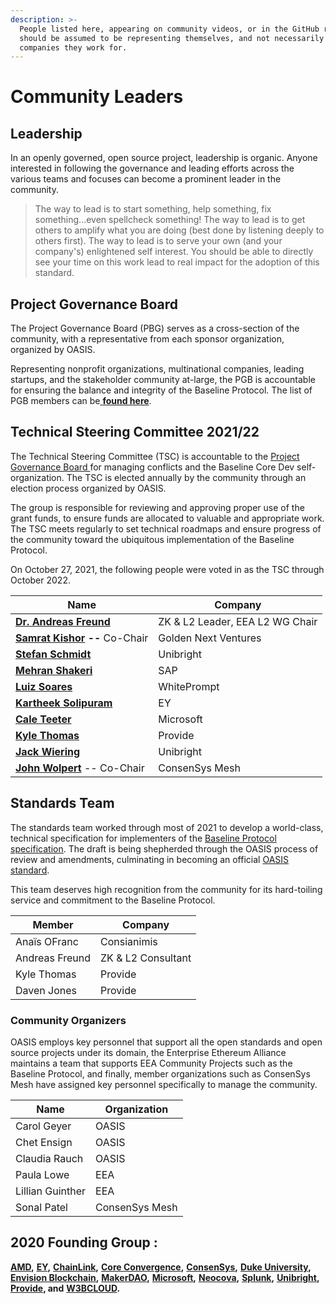 ```yaml
---
description: >-
  People listed here, appearing on community videos, or in the GitHub repos
  should be assumed to be representing themselves, and not necessarily the
  companies they work for.
---
```


# Community Leaders

## **Leadership** <a href="#leadership" id="leadership"></a>

In an openly governed, open source project, leadership is organic. Anyone interested in following the governance and leading efforts across the various teams and focuses can become a prominent leader in the community.

> The way to lead is to start something, help something, fix something...even spellcheck something! The way to lead is to get others to amplify what you are doing (best done by listening deeply to others first). The way to lead is to serve your own (and your company's) enlightened self interest. You should be able to directly see your time on this work lead to real impact for the adoption of this standard.

## Project Governance Board <a href="#your-project-governance-board" id="your-project-governance-board"></a>

The Project Governance Board (PBG) serves as a cross-section of the community, with a representative from each sponsor organization, organized by OASIS.

Representing nonprofit organizations, multinational companies, leading startups, and the stakeholder community at-large, the PGB is accountable for ensuring the balance and integrity of the Baseline Protocol. The list of PGB members can be[ **found here**](https://eea-oasis.github.io/managed-open-project/).

## Technical Steering Committee 2021/22 <a href="#your-technical-steering-committee" id="your-technical-steering-committee"></a>

The Technical Steering Committee (TSC) is accountable to the [Project Governance Board ](./#your-project-governance-board)for managing conflicts and the Baseline Core Dev self-organization. The TSC is elected annually by the community through an election process organized by OASIS.

The group is responsible for reviewing and approving proper use of the grant funds, to ensure funds are allocated to valuable and appropriate work. The TSC meets regularly to set technical roadmaps and ensure progress of the community toward the ubiquitous implementation of the Baseline Protocol.

On October 27, 2021, the following people were voted in as the TSC through October 2022.

| Name                                                                              | Company                         |
| --------------------------------------------------------------------------------- | ------------------------------- |
| [**Dr. Andreas Freund**](https://www.linkedin.com/in/afconsultant/)               | ZK & L2 Leader, EEA L2 WG Chair |
| [**Samrat Kishor**](https://www.linkedin.com/in/samratkishor/) **--** Co-Chair    | Golden Next Ventures            |
| [**Stefan Schmidt**](https://www.linkedin.com/in/stefschmidt/)                    | Unibright                       |
| [**Mehran Shakeri**](https://www.linkedin.com/in/mehran-shakeri-8833b347/)        | SAP                             |
| [**Luiz Soares**](./#your-project-governance-board)                               | WhitePrompt                     |
| [**Kartheek Solipuram**](https://www.linkedin.com/in/kartheek-solipuram-62970a8/) | EY                              |
| [**Cale Teeter**](https://www.linkedin.com/in/caleteeter/)                        | Microsoft                       |
| [**Kyle Thomas**](https://www.linkedin.com/in/kylebthomas/)                       | Provide                         |
| [**Jack Wiering**](https://www.linkedin.com/in/jackwiering1977/)                  | Unibright                       |
| [**John Wolpert**](https://www.linkedin.com/in/johnwolpert/) -- Co-Chair          | ConsenSys Mesh                  |

## Standards Team

The standards team worked through most of 2021 to develop a world-class, technical specification for implementers of the [Baseline Protocol specification](broken-reference). The draft is being shepherded through the OASIS process of review and amendments, culminating in becoming an official [OASIS standard](https://www.oasis-open.org/standards/).&#x20;

This team deserves high recognition from the community for its hard-toiling service and commitment to the Baseline Protocol.

| Member         | Company            |
| -------------- | ------------------ |
| Anaïs OFranc   | Consianimis        |
| Andreas Freund | ZK & L2 Consultant |
| Kyle Thomas    | Provide            |
| Daven Jones    | Provide            |

### Community Organizers <a href="#your-technical-steering-committee" id="your-technical-steering-committee"></a>

OASIS employs key personnel that support all the open standards and open source projects under its domain, the Enterprise Ethereum Alliance maintains a team that supports EEA Community Projects such as the Baseline Protocol, and finally, member organizations such as ConsenSys Mesh have assigned key personnel specifically to manage the community.

| Name             | Organization   |
| ---------------- | -------------- |
| Carol Geyer      | OASIS          |
| Chet Ensign      | OASIS          |
| Claudia Rauch    | OASIS          |
| Paula Lowe       | EEA            |
| Lillian Guinther | EEA            |
| Sonal Patel      | ConsenSys Mesh |

## 2020 Founding Group :

[**AMD**](https://www.amd.com/en/technologies/blockchain)**,** [**EY**](https://blockchain.ey.com)**,** [**ChainLink**](https://chain.link)**,** [**Core Convergence**](https://www.coreconvergence.us)**,** [**ConsenSys**](https://consensys.net)**,** [**Duke University**](https://pratt.duke.edu)**,** [**Envision Blockchain**](https://envisionblockchain.com)**,** [**MakerDAO**](https://makerdao.com/en/)**,** [**Microsoft**](http://www.microsoft.com)**,** [**Neocova**](https://neocova.com)**,** [**Splunk**](https://www.splunk.com)**,** [**Unibright**](https://unibright.io)**,** [**Provide**](https://provide.services)**, and** [**W3BCLOUD**](https://www.w3bcloud.com)**.**

## &#x20;<a href="#contributors" id="contributors"></a>
